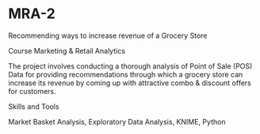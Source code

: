 # MRA-2
Recommending ways to increase revenue of a Grocery Store

Course Marketing & Retail Analytics

The project involves conducting a thorough analysis of Point of Sale (POS) Data for providing recommendations through which a grocery store can increase its revenue by coming up with attractive combo & discount offers for customers.

Skills and Tools

Market Basket Analysis, Exploratory Data Analysis, KNIME, Python
